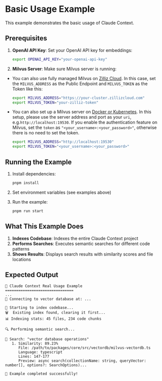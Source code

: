 # Basic Usage Example

This example demonstrates the basic usage of Claude Context.

## Prerequisites

1. **OpenAI API Key**: Set your OpenAI API key for embeddings:
   ```bash
   export OPENAI_API_KEY="your-openai-api-key"
   ```

2. **Milvus Server**: Make sure Milvus server is running:
- You can also use fully managed Milvus on [Zilliz Cloud](https://zilliz.com/cloud). 
    In this case, set the `MILVUS_ADDRESS` as the Public Endpoint and `MILVUS_TOKEN` as the Token like this:
    ```bash
    export MILVUS_ADDRESS="https://your-cluster.zillizcloud.com"
    export MILVUS_TOKEN="your-zilliz-token"
    ```


- You can also set up a Milvus server on [Docker or Kubernetes](https://milvus.io/docs/install-overview.md). In this setup, please use the server address and port as your `uri`, e.g.`http://localhost:19530`. If you enable the authentication feature on Milvus, set the `token` as `"<your_username>:<your_password>"`, otherwise there is no need to set the token.
    ```bash
    export MILVUS_ADDRESS="http://localhost:19530"
    export MILVUS_TOKEN="<your_username>:<your_password>"
    ```


## Running the Example

1. Install dependencies:
   ```bash
   pnpm install
   ```

2. Set environment variables (see examples above)

3. Run the example:
   ```bash
   pnpm run start
   ```

## What This Example Does
1. **Indexes Codebase**: Indexes the entire Claude Context project
2. **Performs Searches**: Executes semantic searches for different code patterns
3. **Shows Results**: Displays search results with similarity scores and file locations

## Expected Output

```
🚀 Claude Context Real Usage Example
===============================
...
🔌 Connecting to vector database at: ...

📖 Starting to index codebase...
🗑️  Existing index found, clearing it first...
📊 Indexing stats: 45 files, 234 code chunks

🔍 Performing semantic search...

🔎 Search: "vector database operations"
   1. Similarity: 89.23%
      File: /path/to/packages/core/src/vectordb/milvus-vectordb.ts
      Language: typescript
      Lines: 147-177
      Preview: async search(collectionName: string, queryVector: number[], options?: SearchOptions)...

🎉 Example completed successfully!
```
